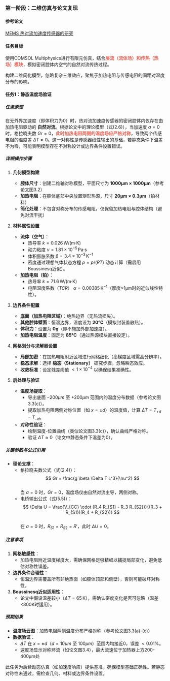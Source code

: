 ### 第一阶段：二维仿真与论文复现
#### 参考论文
[MEMS 热对流加速度传感器的研究](笔记/reference/2018_Liu_MEMS_TCA_Simulation_Thesis.pdf)
#### 任务目标
使用COMSOL Multiphysics进行有限元仿真，结合<span style="font-weight:bold; color:rgb(231, 98, 84)">层流（流体场）和传热（热场）模块</span>，模拟密闭腔体内空气的自然对流传热过程。

构建二维简化模型，忽略复杂三维效应，聚焦于加热电阻与传感电阻的间距对温度分布的影响。
#### 任务1：静态温度场验证
##### 任务原理
在无外界加速度（即体积力为0）时，热对流加速度传感器的密闭腔体内仅存在由加热电阻驱动的 **自然对流**。根据论文中的理论模型（式$\text{(2.6)}$），当加速度 $a = 0$ 时，格拉晓夫数 $Gr = 0$，<span style="font-weight:bold; color:rgb(231, 98, 84)">此时加热电阻两侧的温度场应严格对称</span>，导致两个传感电阻的温度差 $\Delta T \approx 0$。这一对称性是传感器线性输出的基础，若静态条件下温差不为零，可能表明模型存在不对称设计或边界条件设置错误。
##### 详细操作步骤  
1. **几何模型构建**  
   - **腔体尺寸**：创建二维轴对称模型，平面尺寸为 **1000μm × 1000μm**（参考论文图3.2） 
   - **加热电阻**：在腔体底部中央放置矩形热源，尺寸 **20μm × 0.3μm**（铂材料）  
   - **简化处理**：不包含对称分布的传感电阻，仅保留加热电阻与腔体结构（避免对流干扰）

2. **材料属性设置**  
   - **流体（空气）**：  
     - 热导率 $k = 0.026 \, \text{W/(m·K)}$  
     - 动力粘度 $\nu = 1.81 \times 10^{-5} \, \text{Pa·s}$  
     - 体积膨胀系数 $\beta = 3.4 \times 10^{-3} \, \text{K}^{-1}$  
     - 密度通过理想气体状态方程 $\rho = p/(RT)$ 动态计算（需启用Boussinesq近似）。
   - **加热电阻（铂）**：  
     - 热导率 $k = 71.6 \, \text{W/(m·K)}$  
     - 电阻温度系数（$TCR$） $\alpha = 0.00385 \, \text{K}^{-1}$（厚度>1μm时的近似线性特性）。

3. **边界条件配置**  
   - **底面（加热电阻区域）**：绝热边界（无热流损失）。
   - **其他腔体壁面**：恒温边界，温度设为 **20℃**（模拟封装盖散热）。
   - **体积力**：设置为 **0g**（即不施加外部加速度）。
   - **加热电阻温度**：固定为 **85℃**（通过热源模块直接设定）。

4. **网格划分与求解器设置**  
   - **局部加密**：在加热电阻附近区域进行网格细化（高梯度区域需高分辨率）。
   - **稳态求解**：选择 **稳态（Stationary）** 研究步骤，忽略瞬态效应。 
   - **收敛标准**：设定残差阈值 $<1 \times 10^{-4}$ 以确保结果准确性。

5. **后处理与验证**  
   - **温度场提取**：  
     - 导出底面 $-200μm$ 至 $+200μm$ 范围内的温度分布数据（参考论文图3.3(c)）。
     - 提取加热电阻两侧对称位置（如 $x = \pm d$）的温度值，计算 $\Delta T = T_{+d} - T_{-d}$。  
   - **对称性验证**：  
     - 绘制温度-位置曲线（类似论文图3.3(c)），确认曲线严格对称。 
     - 验证 $\Delta T \approx 0$（论文中静态条件下温差为0）。  
##### 关键参数与公式引用
- **理论支撑**：  
  - 格拉晓夫数公式（式$\text{(2.4)}$）：  
    $$
    Gr = \frac{g \beta \Delta T L^3}{\nu^2}
    $$  
    当 $a = 0$ 时，$Gr = 0$，温度场仅由自然对流主导，两侧对称。 
  - 电桥输出公式（式$\text{(5.5)}$）：  
    $$
    \Delta U = \frac{V_{CC} \cdot (R_4 R_{S1} - R_3 R_{S2})}{(R_3 + R_{S1})(R_4 + R_{S2})}
    $$  
    在 $a=0$ 时，$R_{S1} = R_{S2} = R'$，此时 $\Delta U = 0$。
##### 注意事项
1. **网格敏感性**：  
   - 加热电阻附近温度梯度大，需确保网格足够精细以捕捉局部变化，避免低估对称性误差。
2. **边界条件合理性**：  
   - 恒温边界需覆盖所有非绝热面（如腔体顶部和侧壁），否则可能破坏对称性。
3. **Boussinesq近似适用性**：  
   - 论文中假设温差较小（$\Delta T = 65 \, \text{K}$），需确认密度变化是否可忽略（温差<800K时适用）。
##### 预期结果  
- **温度场云图**：加热电阻两侧温度分布严格对称（参考论文图3.3(a)-(c)）  
- **数据验证**：  
  - $\Delta T$ 在 $x = \pm d$（$d=10μm$ 至 $100μm$）范围内均接近0，误差 $<0.01\%$。  
  - 速度场显示对称环流（如论文图3.4），最大流速位于加热器上方200-400μm处

此任务为后续动态仿真（如加速度响应）提供基准，确保模型基础正确性。若静态对称性未通过，需检查几何、材料或边界条件设置。
